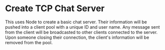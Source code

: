 # Create TCP Chat Server
This uses Node to create a basic chat server. Their information will be pushed into a client pool with a unique ID and user name. Any message sent from the client will be broadcasted to other clients connected to the server. Upon someone closing their connection, the client's information will be removed from the pool.
